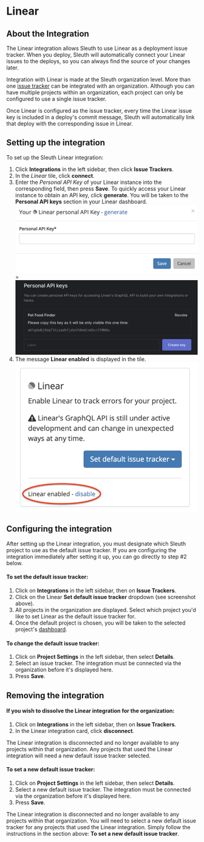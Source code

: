 # Linear

## About the Integration 

The Linear integration allows Sleuth to use Linear as a deployment issue tracker. When you deploy, Sleuth will automatically connect your Linear issues to the deploys, so you can always find the source of your changes later. 

Integration with Linear is made at the Sleuth organization level. More than one [issue tracker](./) can be integrated with an organization. Although you can have multiple projects within an organization, each project can only be configured to use a single issue tracker.  

Once Linear is configured as the issue tracker, every time the Linear issue key is included in a deploy's commit message, Sleuth will automatically link that deploy with the corresponding issue in Linear.

## Setting up the integration

To set up the Sleuth Linear integration:

1. Click **Integrations** in the left sidebar, then click **Issue Trackers**. 
2. In the _Linear_ tile, click **connect**. 
3. Enter the _Personal API Key_ of your Linear instance into the corresponding field, then press **Save**. To quickly access your Linear instance to obtain an API key, click **generate**. You will be taken to the **Personal API keys** section in your Linear dashboard.   ![](../../.gitbook/assets/linear-personal-api-key.png) =  ![](../../.gitbook/assets/linear-api-key-generate.png) 
4. The message **Linear enabled** is displayed in the tile. ![](../../.gitbook/assets/linear-enabled.png) 

## Configuring the integration

After setting up the Linear integration, you must designate which Sleuth project to use as the default issue tracker. If you are configuring the integration immediately after setting it up, you can go directly to step \#2 below. 

#### To set the default issue tracker: 

1. Click on **Integrations** in the left sidebar, then on **Issue Trackers**. 
2. Click on the Linear **Set default issue tracker** dropdown \(see screenshot above\).
3. All projects in the organization are displayed. Select which project you'd like to set Linear as the default issue tracker for. 
4. Once the default project is chosen, you will be taken to the selected project's [dashboard](../../dashboard.md). 

#### To change the default issue tracker: 

1. Click on **Project Settings** in the left sidebar, then select **Details**. 
2. Select an issue tracker. The integration must be connected via the organization before it's displayed here. 
3. Press **Save**. 

## Removing the integration

#### If you wish to dissolve the Linear integration for the organization: 

1. Click on **Integrations** in the left sidebar, then on **Issue Trackers**. 
2. In the Linear integration card, click **disconnect**.

The Linear integration is disconnected and no longer available to any projects within that organization. Any projects that used the Linear integration will need a new default issue tracker selected. 

#### To set a new default issue tracker: 

1. Click on **Project Settings** in the left sidebar, then select **Details**. 
2. Select a new default issue tracker. The integration must be connected via the organization before it's displayed here. 
3. Press **Save**.

The Linear integration is disconnected and no longer available to any projects within that organization. You will need to select a new default issue tracker for any projects that used the Linear integration. Simply follow the instructions in the section above: **To set a new default issue tracker**. 


